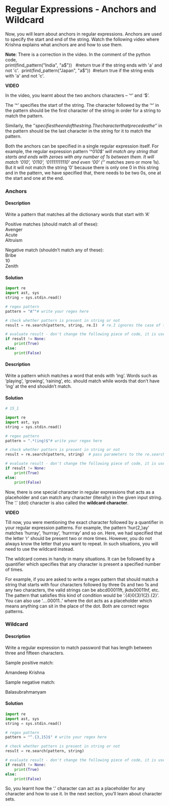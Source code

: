# Regular Expressions - Anchors and Wildcard

Now, you will learn about anchors in regular expressions. Anchors are used to specify the start and end of the string. Watch the following video where Krishna explains what anchors are and how to use them.

  
**Note**: There is a correction in the video. In the comment of the python code,   
print(find_pattern("India", "a$"))   #return true if the string ends with 'a' and not 'c'.   
print(find_pattern("Japan", "a$"))  #return true if the string ends with 'a' and not 'c'. 

**VIDEO**

In the video, you learnt about the two anchors characters – ‘^’ and ‘$’.

The ‘^’ specifies the start of the string. The character followed by the ‘^’ in the pattern should be the first character of the string in order for a string to match the pattern.

Similarly, the ‘$’ specifies the end of the string. The character that precedes the ‘$’ in the pattern should be the last character in the string for it to match the pattern.
  
Both the anchors can be specified in a single regular expression itself. For example, the regular expression pattern ‘^01*0$’ will match any string that starts and ends with zeroes with any number of 1s between them. It will match ‘010’, ‘0110’, ‘01111111110’ and even ‘00’ (‘*’ matches zero or more 1s). But it will not match the string ‘0’ because there is only one 0 in this string and in the pattern, we have specified that, there needs to be two 0s, one at the start and one at the end.

### Anchors

#### Description
Write a pattern that matches all the dictionary words that start with ‘A’  
  
Positive matches (should match all of these):  
Avenger  
Acute  
Altruism  
  
Negative match (shouldn’t match any of these):  
Bribe  
10  
Zenith

#### Solution
```python
import re
import ast, sys
string = sys.stdin.read()

# regex pattern
pattern = "A^"# write your regex here

# check whether pattern is present in string or not
result = re.search(pattern, string, re.I)  # re.I ignores the case of the string and the pattern

# evaluate result - don't change the following piece of code, it is used to evaluate your regex
if result != None:
    print(True)
else:
    print(False)
```

#### Description
Write a pattern which matches a word that ends with ‘ing’. Words such as ‘playing’, ‘growing’, ‘raining’, etc. should match while words that don’t have ‘ing’ at the end shouldn’t match.

#### Solution
```python
# 15_1

import re
import ast, sys
string = sys.stdin.read()

# regex pattern
pattern = ".*(ing)$"# write your regex here

# check whether pattern is present in string or not
result = re.search(pattern, string)  # pass parameters to the re.search() function

# evaluate result - don't change the following piece of code, it is used to evaluate your regex
if result != None:
    print(True)
else:
    print(False)
```

Now, there is one special character in regular expressions that acts as a placeholder and can match any character (literally) in the given input string. The ‘.’ (dot) character is also called the **wildcard character**.  

**VIDEO**

Till now, you were mentioning the exact character followed by a quantifier in your regular expression patterns. For example, the pattern ‘hur{2,}ay’ matches ‘hurray’, ‘hurrray’, ‘hurrrray’ and so on. Here, we had specified that the letter ‘r’ should be present two or more times. However, you do not always know the letter that you want to repeat. In such situations, you will need to use the wildcard instead. 

The wildcard comes in handy in many situations. It can be followed by a quantifier which specifies that any character is present a specified number of times.

For example, if you are asked to write a regex pattern that should match a string that starts with four characters followed by three 0s and two 1s and any two characters, the valid strings can be abcd00011ft, jkds00011hf, etc. The pattern that satisfies this kind of condition would be ‘.{4}0{3}1{2}.{2}’. You can also use ‘....00011..’ where the dot acts as a placeholder which means anything can sit in the place of the dot. Both are correct regex patterns.

### Wildcard

#### Description
Write a regular expression to match password that has length between three and fifteen characters.

Sample positive match:

Amandeep
Krishna

Sample negative match:

Balasubrahmanyam

#### Solution
```python
import re
import ast, sys
string = sys.stdin.read()

# regex pattern
pattern = "^.{3,15}$" # write your regex here

# check whether pattern is present in string or not
result = re.search(pattern, string)

# evaluate result - don't change the following piece of code, it is used to evaluate your regex
if result != None:
    print(True)
else:
    print(False)
```

So, you learnt how the ‘.’ character can act as a placeholder for any character and how to use it. In the next section, you’ll learn about character sets.